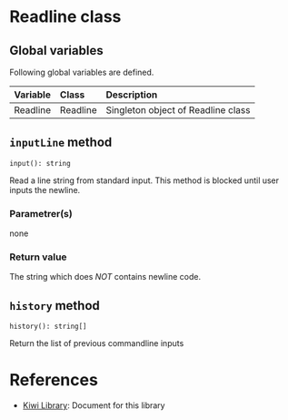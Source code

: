 # Readline class

## Global variables
Following global variables are defined.

|Variable   |Class      | Description                     |
|:---       |:---       |:---                             |
|Readline   |Readline   |Singleton object of Readline class   |

## `inputLine` method
````
input(): string
````
Read a line string from standard input. This method is blocked until user inputs the newline.

### Parametrer(s)
none
### Return value
The string which does *NOT* contains newline code.

## `history` method
````
history(): string[]
````
Return the list of previous commandline inputs

# References
* [Kiwi Library](https://github.com/steelwheels/KiwiScript/blob/master/KiwiLibrary/Document/Library.md): Document for this library

